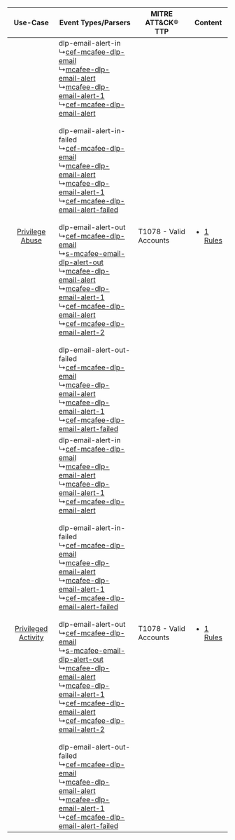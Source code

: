 |    Use-Case    | Event Types/Parsers    | MITRE ATT&CK® TTP          | Content    |
|:----:| ---- | ---- | ---- |
|     [Privilege Abuse](../../../UseCases/uc_privilege_abuse.md)     |  dlp-email-alert-in<br> ↳[cef-mcafee-dlp-email](Ps/pC_cefmcafeedlpemail.md)<br> ↳[mcafee-dlp-email-alert](Ps/pC_mcafeedlpemailalert.md)<br> ↳[mcafee-dlp-email-alert-1](Ps/pC_mcafeedlpemailalert1.md)<br> ↳[cef-mcafee-dlp-email-alert](Ps/pC_cefmcafeedlpemailalert.md)<br><br> dlp-email-alert-in-failed<br> ↳[cef-mcafee-dlp-email](Ps/pC_cefmcafeedlpemail.md)<br> ↳[mcafee-dlp-email-alert](Ps/pC_mcafeedlpemailalert.md)<br> ↳[mcafee-dlp-email-alert-1](Ps/pC_mcafeedlpemailalert1.md)<br> ↳[cef-mcafee-dlp-email-alert-failed](Ps/pC_cefmcafeedlpemailalertfailed.md)<br><br> dlp-email-alert-out<br> ↳[cef-mcafee-dlp-email](Ps/pC_cefmcafeedlpemail.md)<br> ↳[s-mcafee-email-dlp-alert-out](Ps/pC_smcafeeemaildlpalertout.md)<br> ↳[mcafee-dlp-email-alert](Ps/pC_mcafeedlpemailalert.md)<br> ↳[mcafee-dlp-email-alert-1](Ps/pC_mcafeedlpemailalert1.md)<br> ↳[cef-mcafee-dlp-email-alert](Ps/pC_cefmcafeedlpemailalert.md)<br> ↳[cef-mcafee-dlp-email-alert-2](Ps/pC_cefmcafeedlpemailalert2.md)<br><br> dlp-email-alert-out-failed<br> ↳[cef-mcafee-dlp-email](Ps/pC_cefmcafeedlpemail.md)<br> ↳[mcafee-dlp-email-alert](Ps/pC_mcafeedlpemailalert.md)<br> ↳[mcafee-dlp-email-alert-1](Ps/pC_mcafeedlpemailalert1.md)<br> ↳[cef-mcafee-dlp-email-alert-failed](Ps/pC_cefmcafeedlpemailalertfailed.md)<br> | T1078 - Valid Accounts<br> | [<ul><li>1 Rules</li></ul>](RM/r_m_mcafee_mcafee_email_protection_Privilege_Abuse.md)     |
| [Privileged Activity](../../../UseCases/uc_privileged_activity.md) |  dlp-email-alert-in<br> ↳[cef-mcafee-dlp-email](Ps/pC_cefmcafeedlpemail.md)<br> ↳[mcafee-dlp-email-alert](Ps/pC_mcafeedlpemailalert.md)<br> ↳[mcafee-dlp-email-alert-1](Ps/pC_mcafeedlpemailalert1.md)<br> ↳[cef-mcafee-dlp-email-alert](Ps/pC_cefmcafeedlpemailalert.md)<br><br> dlp-email-alert-in-failed<br> ↳[cef-mcafee-dlp-email](Ps/pC_cefmcafeedlpemail.md)<br> ↳[mcafee-dlp-email-alert](Ps/pC_mcafeedlpemailalert.md)<br> ↳[mcafee-dlp-email-alert-1](Ps/pC_mcafeedlpemailalert1.md)<br> ↳[cef-mcafee-dlp-email-alert-failed](Ps/pC_cefmcafeedlpemailalertfailed.md)<br><br> dlp-email-alert-out<br> ↳[cef-mcafee-dlp-email](Ps/pC_cefmcafeedlpemail.md)<br> ↳[s-mcafee-email-dlp-alert-out](Ps/pC_smcafeeemaildlpalertout.md)<br> ↳[mcafee-dlp-email-alert](Ps/pC_mcafeedlpemailalert.md)<br> ↳[mcafee-dlp-email-alert-1](Ps/pC_mcafeedlpemailalert1.md)<br> ↳[cef-mcafee-dlp-email-alert](Ps/pC_cefmcafeedlpemailalert.md)<br> ↳[cef-mcafee-dlp-email-alert-2](Ps/pC_cefmcafeedlpemailalert2.md)<br><br> dlp-email-alert-out-failed<br> ↳[cef-mcafee-dlp-email](Ps/pC_cefmcafeedlpemail.md)<br> ↳[mcafee-dlp-email-alert](Ps/pC_mcafeedlpemailalert.md)<br> ↳[mcafee-dlp-email-alert-1](Ps/pC_mcafeedlpemailalert1.md)<br> ↳[cef-mcafee-dlp-email-alert-failed](Ps/pC_cefmcafeedlpemailalertfailed.md)<br> | T1078 - Valid Accounts<br> | [<ul><li>1 Rules</li></ul>](RM/r_m_mcafee_mcafee_email_protection_Privileged_Activity.md) |